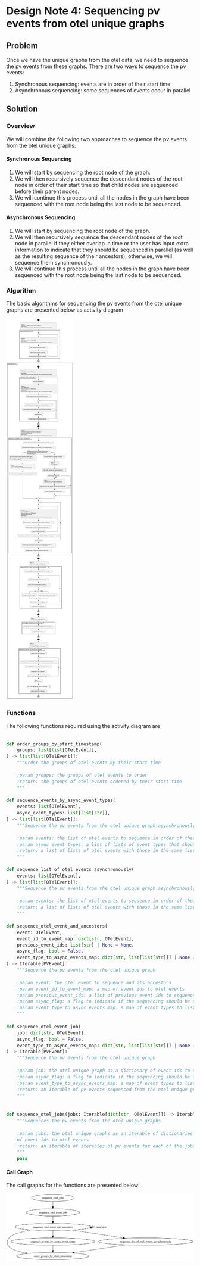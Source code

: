 # Design Note 4: Sequencing pv events from otel unique graphs
## Problem
Once we have the unique graphs from the otel data, we need to sequence the pv events from these graphs. There are two ways to sequence the pv events:
1. Synchronous sequencing: events are in order of their start time
2. Asynchronous sequencing: some sequences of events occur in parallel

## Solution
### Overview
We will combine the following two approaches to sequence the pv events from the otel unique graphs:

#### Synchronous Sequencing
1. We will start by sequencing the root node of the graph.
2. We will then recursively sequence the descendant nodes of the root node in order of their start time so that child nodes are sequenced before their parent nodes.
3. We will continue this process until all the nodes in the graph have been sequenced with the root node being the last node to be sequenced.

#### Asynchronous Sequencing
1. We will start by sequencing the root node of the graph.
2. We will then recursively sequence the descendant nodes of the root node in parallel if they either overlap in time or the user has input extra information to indicate that they should be sequenced in parallel (as well as the resulting sequence of their ancestors), otherwise, we will sequence them synchronously.
3. We will continue this process until all the nodes in the graph have been sequenced with the root node being the last node to be sequenced.

### Algorithm
The basic algorithms for sequencing the pv events from the otel unique graphs are presented below as activity diagram

![](/docs/development/design/4-DN-Sequencing_pv_events_from_otel_unique_graphs/Algorithm_Overview.svg)

### Functions

The following functions required using the activity diagram are

```python

def order_groups_by_start_timestamp(
    groups: list[list[OTelEvent]],
) -> list[list[OTelEvent]]:
    """Order the groups of otel events by their start time

    :param groups: the groups of otel events to order
    :return: the groups of otel events ordered by their start time
    """

def sequence_events_by_async_event_types(
    events: list[OTelEvent],
    async_event_types: list[list[str]],
) -> list[list[OTelEvent]]:
    """Sequence the pv events from the otel unique graph asynchronously given the event types that should be sequenced in parallel
    
    :param events: the list of otel events to sequence in order of their start time
    :param async_event_types: a list of lists of event types that should be sequenced in parallel
    :return: a list of lists of otel events with those in the same list parallel
    """

def sequence_list_of_otel_events_asynchronously(
    events: list[OTelEvent],
) -> list[list[OTelEvent]]:
    """Sequence the pv events from the otel unique graph asynchronously

    :param events: the list of otel events to sequence in order of their start time
    :return: a list of lists of otel events with those in the same list parallel
    """

def sequence_otel_event_and_ancestors(
    event: OTelEvent,
    event_id_to_event_map: dict[str, OTelEvent],
    previous_event_ids: list[str] | None = None,
    async_flag: bool = False,
    event_type_to_async_events_map: dict[str, list[list[str]]] | None = None,
) -> Iterable[PVEvent]:
    """Sequence the pv events from the otel unique graph

    :param event: the otel event to sequence and its ancestors
    :param event_id_to_event_map: a map of event ids to otel events
    :param previous_event_ids: a list of previous event ids to sequence before the event
    :param async_flag: a flag to indicate if the sequencing should be done asynchronously
    :param event_type_to_async_events_map: a map of event types to lists of lists of event types that should be sequenced in parallel
    """

def sequence_otel_event_job(
    job: dict[str, OTelEvent],
    async_flag: bool = False,
    event_type_to_async_events_map: dict[str, list[list[str]]] | None = None,
) -> Iterable[PVEvent]:
    """Sequence the pv events from the otel unique graph

    :param job: the otel unique graph as a dictionary of event ids to otel events
    :param async_flag: a flag to indicate if the sequencing should be done asynchronously
    :param event_type_to_async_events_map: a map of event types to lists of lists of event types that should be sequenced in parallel
    :return: an Iterable of pv events sequenced from the otel unique graph
    """


def sequence_otel_jobs(jobs: Iterable[dict[str, OTelEvent]]) -> Iterable[Iterable[PVEvent]]:
    """Sequences the pv events from the otel unique graphs

    :param jobs: the otel unique graphs as an iterable of dictionaries
    of event ids to otel events
    :return: an iterable of iterables of pv events for each of the jobs
    """
    pass
```

#### Call Graph
The call graphs for the functions are presented below:

![](/docs/development/design/4-DN-Sequencing_pv_events_from_otel_unique_graphs/call_graph.svg)